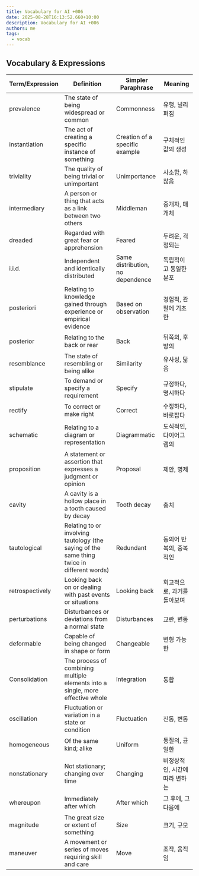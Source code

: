 ```yaml
---
title: Vocabulary for AI +006
date: 2025-08-28T16:13:52.660+10:00
description: Vocabulary for AI +006
authors: me
tags:
  - vocab
---
```


## Vocabulary & Expressions

| Term/Expression | Definition | Simpler Paraphrase | Meaning |
| --- | --- | --- | --- |
| prevalence | The state of being widespread or common | Commonness | 유행, 널리 퍼짐 |
| instantiation | The act of creating a specific instance of something | Creation of a specific example | 구체적인 값의 생성 |
| triviality | The quality of being trivial or unimportant | Unimportance | 사소함, 하찮음 |
| intermediary | A person or thing that acts as a link between two others | Middleman | 중개자, 매개체 |
| dreaded | Regarded with great fear or apprehension | Feared | 두려운, 걱정되는 |
| i.i.d. | Independent and identically distributed | Same distribution, no dependence | 독립적이고 동일한 분포 |
| posteriori | Relating to knowledge gained through experience or empirical evidence | Based on observation | 경험적, 관찰에 기초한 |
| posterior | Relating to the back or rear | Back | 뒤쪽의, 후방의 |
| resemblance | The state of resembling or being alike | Similarity | 유사성, 닮음 |
| stipulate | To demand or specify a requirement | Specify | 규정하다, 명시하다 |
| rectify | To correct or make right | Correct | 수정하다, 바로잡다 |
| schematic | Relating to a diagram or representation | Diagrammatic | 도식적인, 다이어그램의 |
| proposition | A statement or assertion that expresses a judgment or opinion | Proposal | 제안, 명제 |
| cavity | A cavity is a hollow place in a tooth caused by decay | Tooth decay | 충치 |
| tautological | Relating to or involving tautology (the saying of the same thing twice in different words) | Redundant | 동의어 반복의, 중복적인 |
| retrospectively | Looking back on or dealing with past events or situations | Looking back | 회고적으로, 과거를 돌아보며 |
| perturbations | Disturbances or deviations from a normal state | Disturbances | 교란, 변동 |
| deformable | Capable of being changed in shape or form | Changeable | 변형 가능한 |
| Consolidation | The process of combining multiple elements into a single, more effective whole | Integration | 통합 |
| oscillation | Fluctuation or variation in a state or condition | Fluctuation | 진동, 변동 |
| homogeneous | Of the same kind; alike | Uniform | 동질의, 균일한 |
| nonstationary | Not stationary; changing over time | Changing | 비정상적인, 시간에 따라 변하는 |
| whereupon | Immediately after which | After which | 그 후에, 그 다음에 |
| magnitude | The great size or extent of something | Size | 크기, 규모 |
| maneuver | A movement or series of moves requiring skill and care | Move | 조작, 움직임 |
